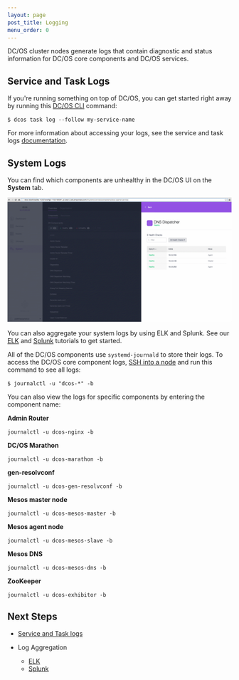 ```yaml
---
layout: page
post_title: Logging
menu_order: 0
---
```



DC/OS cluster nodes generate logs that contain diagnostic and status information for DC/OS core components and DC/OS services.

## Service and Task Logs

If you're running something on top of DC/OS, you can get started right away by running this [DC/OS CLI][1] command:

    $ dcos task log --follow my-service-name
    

For more information about accessing your logs, see the service and task logs [documentation][2].

## System Logs

You can find which components are unhealthy in the DC/OS UI on the **System** tab.

![system health][3]

You can also aggregate your system logs by using ELK and Splunk. See our [ELK][4] and [Splunk][5] tutorials to get started.

All of the DC/OS components use `systemd-journald` to store their logs. To access the DC/OS core component logs, [SSH into a node][6] and run this command to see all logs:

    $ journalctl -u "dcos-*" -b
    

You can also view the logs for specific components by entering the component name:

**Admin Router**

    journalctl -u dcos-nginx -b
    

**DC/OS Marathon**

    journalctl -u dcos-marathon -b
    

**gen-resolvconf**

    journalctl -u dcos-gen-resolvconf -b
    

**Mesos master node**

    journalctl -u dcos-mesos-master -b
    

**Mesos agent node**

    journalctl -u dcos-mesos-slave -b
    

**Mesos DNS**

    journalctl -u dcos-mesos-dns -b
    

**ZooKeeper**

    journalctl -u dcos-exhibitor -b
    

## Next Steps

*   [Service and Task logs][2]
*   Log Aggregation
    
    *   [ELK][4]
    *   [Splunk][5]

 [1]: /usage/cli/install/
 [2]: /administration/logging/service-logs/
 [3]: assets/images/ui-system-health-logging.gif
 [4]: /administration/logging/elk/
 [5]: /administration/logging/splunk/
 [6]: /administration/sshcluster/